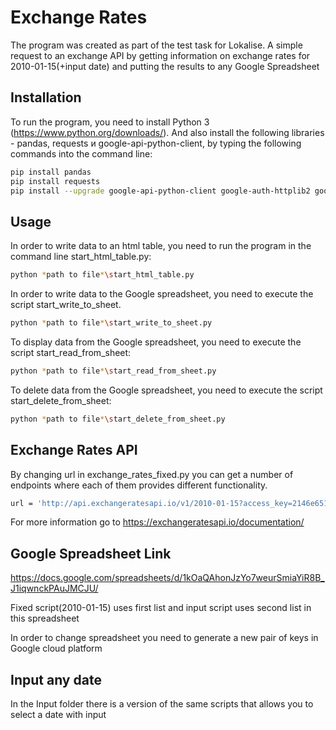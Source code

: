 # Exchange Rates

The program was created as part of the test task for Lokalise. A simple request to an exchange API by getting information on exchange rates for 2010-01-15(+input date) and putting the results to any Google Spreadsheet

## Installation

To run the program, you need to install Python 3 (https://www.python.org/downloads/).
And also install the following libraries - pandas, requests и google-api-python-client, by typing the following commands into the command line:

```bash
pip install pandas
pip install requests
pip install --upgrade google-api-python-client google-auth-httplib2 google-auth-oauthlib
```

## Usage

In order to write data to an html table, you need to run the program in the command line start_html_table.py:

```bash
python *path to file*\start_html_table.py
```
In order to write data to the Google spreadsheet, you need to execute the script start_write_to_sheet.
```bash
python *path to file*\start_write_to_sheet.py
```
To display data from the Google spreadsheet, you need to execute the script start_read_from_sheet:
```bash
python *path to file*\start_read_from_sheet.py
```
To delete data from the Google spreadsheet, you need to execute the script start_delete_from_sheet:
```bash
python *path to file*\start_delete_from_sheet.py
```
## Exchange Rates API
By changing url in exchange_rates_fixed.py you can get a number of endpoints where each of them provides different functionality.
```bash
url = 'http://api.exchangeratesapi.io/v1/2010-01-15?access_key=2146e6519dc5c7836c76a433d6049c84'
```
For more information go to https://exchangeratesapi.io/documentation/

## Google Spreadsheet Link
https://docs.google.com/spreadsheets/d/1kOaQAhonJzYo7weurSmiaYiR8B_J1iqwnckPAuJMCJU/

Fixed script(2010-01-15) uses first list and input script uses second list in this spreadsheet

In order to change spreadsheet you need to generate a new pair of keys in Google cloud platform

## Input any date
In the Input folder there is a version of the same scripts that allows you to select a date with input

